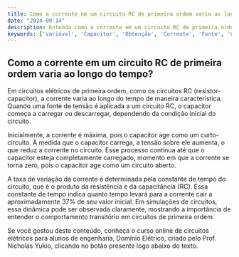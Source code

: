 ```yaml
---
title: Como a corrente em um circuito RC de primeira ordem varia ao longo do tempo?
date: "2024-09-14"
description: Entenda como a corrente em um circuito RC de primeira ordem se comporta ao longo do tempo.
keywords: ['variável', 'Capacitor', 'Obtenção', 'Corrente', 'Fonte', 'Circuito', 'Simulação']
---
```


## Como a corrente em um circuito RC de primeira ordem varia ao longo do tempo?

Em circuitos elétricos de primeira ordem, como os circuitos RC (resistor-capacitor), a corrente varia ao longo do tempo de maneira característica. Quando uma fonte de tensão é aplicada a um circuito RC, o capacitor começa a carregar ou descarregar, dependendo da condição inicial do circuito.

Inicialmente, a corrente é máxima, pois o capacitor age como um curto-circuito. À medida que o capacitor carrega, a tensão sobre ele aumenta, o que reduz a corrente no circuito. Esse processo continua até que o capacitor esteja completamente carregado, momento em que a corrente se torna zero, pois o capacitor age como um circuito aberto.

A taxa de variação da corrente é determinada pela constante de tempo do circuito, que é o produto da resistência e da capacitância (RC). Essa constante de tempo indica quanto tempo levará para a corrente cair a aproximadamente 37% de seu valor inicial. Em simulações de circuitos, essa dinâmica pode ser observada claramente, mostrando a importância de entender o comportamento transitório em circuitos de primeira ordem.

Se você gostou deste conteúdo, conheça o curso online de circuitos elétricos para alunos de engenharia, Domínio Elétrico, criado pelo Prof. Nicholas Yukio, clicando no botão presente logo abaixo do texto.